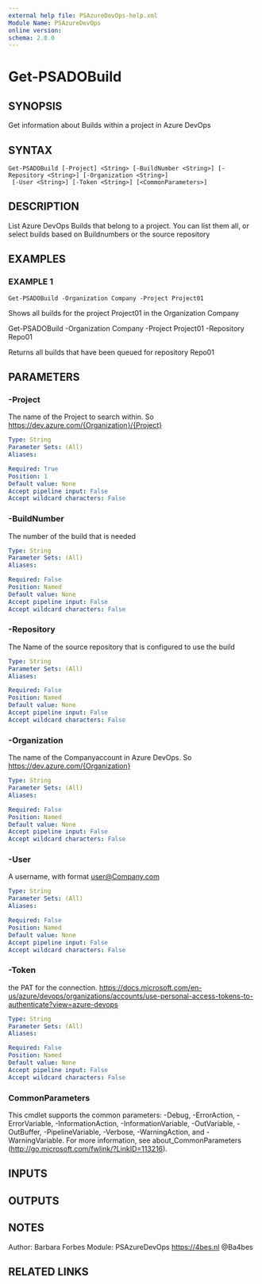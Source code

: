 ```yaml
---
external help file: PSAzureDevOps-help.xml
Module Name: PSAzureDevOps
online version:
schema: 2.0.0
---
```


# Get-PSADOBuild

## SYNOPSIS
Get information about Builds within a project in Azure DevOps

## SYNTAX

```
Get-PSADOBuild [-Project] <String> [-BuildNumber <String>] [-Repository <String>] [-Organization <String>]
 [-User <String>] [-Token <String>] [<CommonParameters>]
```

## DESCRIPTION
List Azure DevOps Builds that belong to a project.
You can list them all, or select builds based on Buildnumbers or the source repository

## EXAMPLES

### EXAMPLE 1
```
Get-PSADOBuild -Organization Company -Project Project01
```

Shows all builds for the project Project01 in the Organization Company

Get-PSADOBuild -Organization Company -Project Project01 -Repository Repo01

Returns all builds that have been queued for repository Repo01

## PARAMETERS

### -Project
The name of the Project to search within.
So https://dev.azure.com/{Organization}/{Project}

```yaml
Type: String
Parameter Sets: (All)
Aliases:

Required: True
Position: 1
Default value: None
Accept pipeline input: False
Accept wildcard characters: False
```

### -BuildNumber
The number of the build that is needed

```yaml
Type: String
Parameter Sets: (All)
Aliases:

Required: False
Position: Named
Default value: None
Accept pipeline input: False
Accept wildcard characters: False
```

### -Repository
The Name of the source repository that is configured to use the build

```yaml
Type: String
Parameter Sets: (All)
Aliases:

Required: False
Position: Named
Default value: None
Accept pipeline input: False
Accept wildcard characters: False
```

### -Organization
The name of the Companyaccount in Azure DevOps.
So https://dev.azure.com/{Organization}

```yaml
Type: String
Parameter Sets: (All)
Aliases:

Required: False
Position: Named
Default value: None
Accept pipeline input: False
Accept wildcard characters: False
```

### -User
A username, with format user@Company.com

```yaml
Type: String
Parameter Sets: (All)
Aliases:

Required: False
Position: Named
Default value: None
Accept pipeline input: False
Accept wildcard characters: False
```

### -Token
the PAT for the connection.
https://docs.microsoft.com/en-us/azure/devops/organizations/accounts/use-personal-access-tokens-to-authenticate?view=azure-devops

```yaml
Type: String
Parameter Sets: (All)
Aliases:

Required: False
Position: Named
Default value: None
Accept pipeline input: False
Accept wildcard characters: False
```

### CommonParameters
This cmdlet supports the common parameters: -Debug, -ErrorAction, -ErrorVariable, -InformationAction, -InformationVariable, -OutVariable, -OutBuffer, -PipelineVariable, -Verbose, -WarningAction, and -WarningVariable. For more information, see about_CommonParameters (http://go.microsoft.com/fwlink/?LinkID=113216).

## INPUTS

## OUTPUTS

## NOTES
Author: Barbara Forbes
Module: PSAzureDevOps
https://4bes.nl
@Ba4bes

## RELATED LINKS
